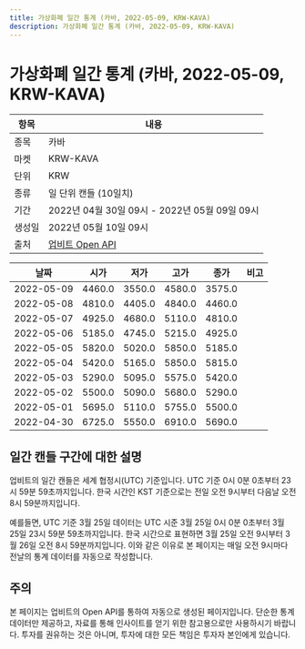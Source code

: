 ```yaml
---
title: 가상화폐 일간 통계 (카바, 2022-05-09, KRW-KAVA)
description: 가상화폐 일간 통계 (카바, 2022-05-09, KRW-KAVA)
---
```



가상화폐 일간 통계 (카바, 2022-05-09, KRW-KAVA)
===

|항목|내용|
|--|--|
|종목|카바|
|마켓|KRW-KAVA|
|단위|KRW|
|종류|일 단위 캔들 (10일치)|
|기간|2022년 04월 30일 09시 - 2022년 05월 09일 09시|
|생성일|2022년 05월 10일 09시|
|출처|[업비트 Open API](https://docs.upbit.com)|


|날짜|시가|저가|고가|종가|비고|
|--|--|--|--|--|--|
|2022-05-09|4460.0|3550.0|4580.0|3575.0|    |
|2022-05-08|4810.0|4405.0|4840.0|4460.0|    |
|2022-05-07|4925.0|4680.0|5110.0|4810.0|    |
|2022-05-06|5185.0|4745.0|5215.0|4925.0|    |
|2022-05-05|5820.0|5020.0|5850.0|5185.0|    |
|2022-05-04|5420.0|5165.0|5850.0|5815.0|    |
|2022-05-03|5290.0|5095.0|5575.0|5420.0|    |
|2022-05-02|5500.0|5090.0|5680.0|5290.0|    |
|2022-05-01|5695.0|5110.0|5755.0|5500.0|    |
|2022-04-30|6725.0|5550.0|6910.0|5690.0|    |


일간 캔들 구간에 대한 설명
---


업비트의 일간 캔들은 세계 협정시(UTC) 기준입니다. 
UTC 기준 0시 0분 0초부터 23시 59분 59초까지입니다. 
한국 시간인 KST 기준으로는 전일 오전 9시부터 다음날 오전 8시 59분까지입니다. 


예를들면, UTC 기준 3월 25일 데이터는 UTC 시준 3월 25일 0시 0분 0초부터 3월 25일 23시 59분 59초까지입니다. 
한국 시간으로 표현하면 3월 25일 오전 9시부터 3월 26일 오전 8시 59분까지입니다. 
이와 같은 이유로 본 페이지는 매일 오전 9시마다 전날의 통계 데이터를 자동으로 작성합니다. 


주의
---


본 페이지는 업비트의 Open API를 통하여 자동으로 생성된 페이지입니다. 
단순한 통계 데이터만 제공하고, 자료를 통해 인사이트를 얻기 위한 참고용으로만 사용하시기 바랍니다. 
투자를 권유하는 것은 아니며, 투자에 대한 모든 책임은 투자자 본인에게 있습니다. 
